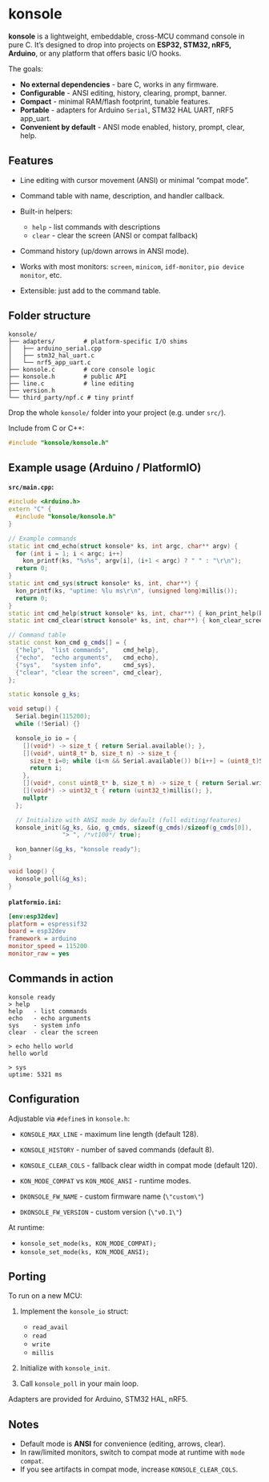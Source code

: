 # konsole

**konsole** is a lightweight, embeddable, cross-MCU command console in pure C.
It’s designed to drop into projects on **ESP32, STM32, nRF5, Arduino**, or any platform that offers basic I/O hooks.

The goals:

* **No external dependencies** - bare C, works in any firmware.
* **Configurable** - ANSI editing, history, clearing, prompt, banner.
* **Compact** - minimal RAM/flash footprint, tunable features.
* **Portable** - adapters for Arduino `Serial`, STM32 HAL UART, nRF5 app\_uart.
* **Convenient by default** - ANSI mode enabled, history, prompt, clear, help.


## Features

* Line editing with cursor movement (ANSI) or minimal “compat mode”.
* Command table with name, description, and handler callback.
* Built-in helpers:

  * `help` - list commands with descriptions
  * `clear` - clear the screen (ANSI or compat fallback)
* Command history (up/down arrows in ANSI mode).
* Works with most monitors:
  `screen`, `minicom`, `idf-monitor`, `pio device monitor`, etc.
* Extensible: just add to the command table.

## Folder structure

```
konsole/
├── adapters/        # platform-specific I/O shims
│   ├── arduino_serial.cpp
│   ├── stm32_hal_uart.c
│   └── nrf5_app_uart.c
├── konsole.c        # core console logic
├── konsole.h        # public API
├── line.c           # line editing
├── version.h
└── third_party/npf.c # tiny printf
```

Drop the whole `konsole/` folder into your project (e.g. under `src/`).

Include from C or C++:

```c
#include "konsole/konsole.h"
```

## Example usage (Arduino / PlatformIO)

**`src/main.cpp`:**

```cpp
#include <Arduino.h>
extern "C" {
  #include "konsole/konsole.h"
}

// Example commands
static int cmd_echo(struct konsole* ks, int argc, char** argv) {
  for (int i = 1; i < argc; i++)
    kon_printf(ks, "%s%s", argv[i], (i+1 < argc) ? " " : "\r\n");
  return 0;
}
static int cmd_sys(struct konsole* ks, int, char**) {
  kon_printf(ks, "uptime: %lu ms\r\n", (unsigned long)millis());
  return 0;
}
static int cmd_help(struct konsole* ks, int, char**) { kon_print_help(ks); return 0; }
static int cmd_clear(struct konsole* ks, int, char**) { kon_clear_screen(ks); return 0; }

// Command table
static const kon_cmd g_cmds[] = {
  {"help",  "list commands",    cmd_help},
  {"echo",  "echo arguments",   cmd_echo},
  {"sys",   "system info",      cmd_sys},
  {"clear", "clear the screen", cmd_clear},
};

static konsole g_ks;

void setup() {
  Serial.begin(115200);
  while (!Serial) {}

  konsole_io io = {
    [](void*) -> size_t { return Serial.available(); },
    [](void*, uint8_t* b, size_t n) -> size_t {
      size_t i=0; while (i<n && Serial.available()) b[i++] = (uint8_t)Serial.read();
      return i;
    },
    [](void*, const uint8_t* b, size_t n) -> size_t { return Serial.write(b, n); },
    [](void*) -> uint32_t { return (uint32_t)millis(); },
    nullptr
  };

  // Initialize with ANSI mode by default (full editing/features)
  konsole_init(&g_ks, &io, g_cmds, sizeof(g_cmds)/sizeof(g_cmds[0]),
               "> ", /*vt100*/ true);

  kon_banner(&g_ks, "konsole ready");
}

void loop() {
  konsole_poll(&g_ks);
}
```

**`platformio.ini`:**

```ini
[env:esp32dev]
platform = espressif32
board = esp32dev
framework = arduino
monitor_speed = 115200
monitor_raw = yes
```

## Commands in action

```
konsole ready
> help
help   - list commands
echo   - echo arguments
sys    - system info
clear  - clear the screen

> echo hello world
hello world

> sys
uptime: 5321 ms
```

## Configuration

Adjustable via `#define`s in `konsole.h`:

* `KONSOLE_MAX_LINE` - maximum line length (default 128).
* `KONSOLE_HISTORY` - number of saved commands (default 8).
* `KONSOLE_CLEAR_COLS` - fallback clear width in compat mode (default 120).
* `KON_MODE_COMPAT` vs `KON_MODE_ANSI` - runtime modes.

* `DKONSOLE_FW_NAME` - custom firmware name (`\"custom\"`) 
* `DKONSOLE_FW_VERSION` - custom version (`\"v0.1\"`)


At runtime:

* `konsole_set_mode(ks, KON_MODE_COMPAT);`
* `konsole_set_mode(ks, KON_MODE_ANSI);`

## Porting

To run on a new MCU:

1. Implement the `konsole_io` struct:

   * `read_avail`
   * `read`
   * `write`
   * `millis`
2. Initialize with `konsole_init`.
3. Call `konsole_poll` in your main loop.

Adapters are provided for Arduino, STM32 HAL, nRF5.

## Notes

* Default mode is **ANSI** for convenience (editing, arrows, clear).
* In raw/limited monitors, switch to compat mode at runtime with `mode compat`.
* If you see artifacts in compat mode, increase `KONSOLE_CLEAR_COLS`.